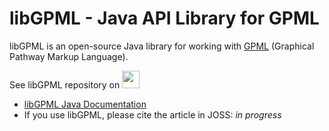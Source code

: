 # libGPML - Java API Library for GPML

libGPML is an open-source Java library for working with [GPML](https://pathvisio.org/documentation/GPML) (Graphical Pathway Markup Language).

See libGPML repository on    <a href="https://github.com/PathVisio/libGPML/"><img src="github_icon.svg" height="28" ></a>

* [libGPML Java Documentation](https://pathvisio.org/libgpml-javadoc/)
* If you use libGPML, please cite the article in JOSS: *in progress*
